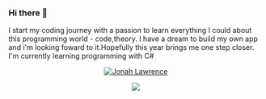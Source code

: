 ### Hi there 👋

I start my coding journey with a passion to learn everything I could about this programming world - code,theory.
I have a dream to build my own app and i'm looking foward to it.Hopefully this year brings me one step closer.
I'm currently learning programming with C#

<p align="center">
  <a href="https://github.com/AleksandarKralev">
    <img src="https://user-images.githubusercontent.com/20955511/199138068-0a7b7b75-a024-4f00-803f-30a19c5d1b2d.png" alt="Jonah Lawrence" /></a>
</p>

<p align="center">
  <!-- Typing SVG by AleksandarKralev - https://github.com/AleksandarKralev/readme-typing-svg -->
  <a href="https://github.com/AleksandarKralev/readme-typing-svg">
    <img src="https://readme-typing-svg.demolab.com/?lines Always%20learning%20new%20things&font=Fira%20Code&center=true&width=440&height=45&color=f75c7e&vCenter=true&pause=1000&size=22" /></a>
</p>
